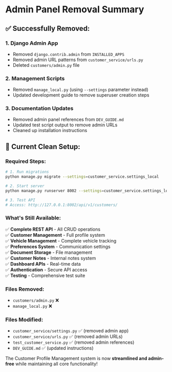 # Admin Panel Removal Summary

## ✅ Successfully Removed:

### 1. Django Admin App

- Removed `django.contrib.admin` from `INSTALLED_APPS`
- Removed admin URL patterns from `customer_service/urls.py`
- Deleted `customers/admin.py` file

### 2. Management Scripts

- Removed `manage_local.py` (using `--settings` parameter instead)
- Updated development guide to remove superuser creation steps

### 3. Documentation Updates

- Removed admin panel references from `DEV_GUIDE.md`
- Updated test script output to remove admin URLs
- Cleaned up installation instructions

## 🚀 Current Clean Setup:

### Required Steps:

```bash
# 1. Run migrations
python manage.py migrate --settings=customer_service.settings_local

# 2. Start server
python manage.py runserver 8002 --settings=customer_service.settings_local

# 3. Test API
# Access: http://127.0.0.1:8002/api/v1/customers/
```

### What's Still Available:

✅ **Complete REST API** - All CRUD operations  
✅ **Customer Management** - Full profile system  
✅ **Vehicle Management** - Complete vehicle tracking  
✅ **Preferences System** - Communication settings  
✅ **Document Storage** - File management  
✅ **Customer Notes** - Internal notes system  
✅ **Dashboard APIs** - Real-time data  
✅ **Authentication** - Secure API access  
✅ **Testing** - Comprehensive test suite

### Files Removed:

- `customers/admin.py` ❌
- `manage_local.py` ❌

### Files Modified:

- `customer_service/settings.py` ✅ (removed admin app)
- `customer_service/urls.py` ✅ (removed admin URLs)
- `test_customer_service.py` ✅ (removed admin references)
- `DEV_GUIDE.md` ✅ (updated instructions)

The Customer Profile Management system is now **streamlined and admin-free** while maintaining all core functionality!
